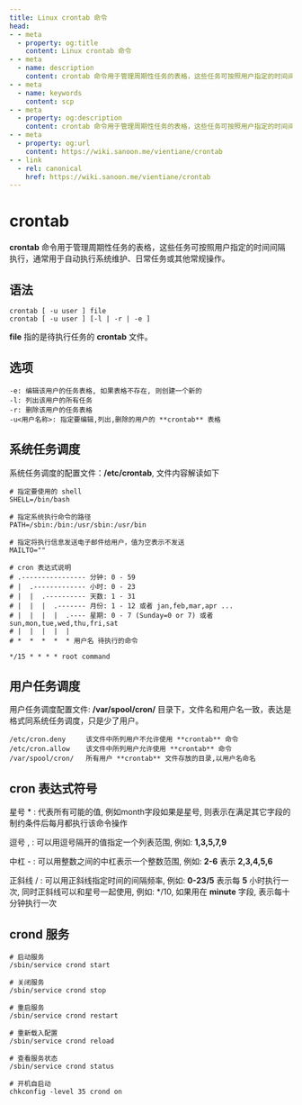 ```yaml
---
title: Linux crontab 命令
head:
- - meta
  - property: og:title
    content: Linux crontab 命令
- - meta
  - name: description
    content: crontab 命令用于管理周期性任务的表格，这些任务可按照用户指定的时间间隔执行，通常用于自动执行系统维护、日常任务或其他常规操作。
- - meta
  - name: keywords
    content: scp
- - meta
  - property: og:description
    content: crontab 命令用于管理周期性任务的表格，这些任务可按照用户指定的时间间隔执行，通常用于自动执行系统维护、日常任务或其他常规操作。
- - meta
  - property: og:url
    content: https://wiki.sanoon.me/vientiane/crontab
- - link
  - rel: canonical
    href: https://wiki.sanoon.me/vientiane/crontab
---
```


# crontab

**crontab** 命令用于管理周期性任务的表格，这些任务可按照用户指定的时间间隔执行，通常用于自动执行系统维护、日常任务或其他常规操作。

## 语法

```shell
crontab [ -u user ] file
crontab [ -u user ] [-l | -r | -e ]
```

**file** 指的是待执行任务的 **crontab** 文件。

## 选项

```shell
-e: 编辑该用户的任务表格, 如果表格不存在, 则创建一个新的
-l: 列出该用户的所有任务
-r: 删除该用户的任务表格
-u<用户名称>: 指定要编辑,列出,删除的用户的 **crontab** 表格
```

## 系统任务调度

系统任务调度的配置文件：**/etc/crontab**, 文件内容解读如下

```shell
# 指定要使用的 shell
SHELL=/bin/bash

# 指定系统执行命令的路径
PATH=/sbin:/bin:/usr/sbin:/usr/bin

# 指定将执行信息发送电子邮件给用户，值为空表示不发送
MAILTO=""

# cron 表达式说明
# .---------------- 分钟: 0 - 59
# |  .------------- 小时: 0 - 23
# |  |  .---------- 天数: 1 - 31
# |  |  |  .------- 月份: 1 - 12 或者 jan,feb,mar,apr ...
# |  |  |  |  .---- 星期: 0 - 7 (Sunday=0 or 7) 或者 sun,mon,tue,wed,thu,fri,sat
# |  |  |  |  |
# *  *  *  *  * 用户名 待执行的命令

*/15 * * * * root command 
```

## 用户任务调度

用户任务调度配置文件: **/var/spool/cron/** 目录下，文件名和用户名一致，表达是格式同系统任务调度，只是少了用户。

```shell
/etc/cron.deny     该文件中所列用户不允许使用 **crontab** 命令
/etc/cron.allow    该文件中所列用户允许使用 **crontab** 命令
/var/spool/cron/   所有用户 **crontab** 文件存放的目录,以用户名命名
```


## cron 表达式符号

星号 * : 代表所有可能的值, 例如month字段如果是星号, 则表示在满足其它字段的制约条件后每月都执行该命令操作

逗号 , : 可以用逗号隔开的值指定一个列表范围, 例如: **1,3,5,7,9**

中杠 - : 可以用整数之间的中杠表示一个整数范围, 例如: **2-6** 表示 **2,3,4,5,6**

正斜线 / : 可以用正斜线指定时间的间隔频率, 例如: **0-23/5** 表示每 **5** 小时执行一次, 同时正斜线可以和星号一起使用, 例如: */10, 如果用在 **minute** 字段, 表示每十分钟执行一次

## crond 服务

```shell
# 启动服务
/sbin/service crond start

# 关闭服务    
/sbin/service crond stop

# 重启服务  
/sbin/service crond restart

# 重新载入配置
/sbin/service crond reload

# 查看服务状态
/sbin/service crond status

# 开机自启动
chkconfig -level 35 crond on
```

    
